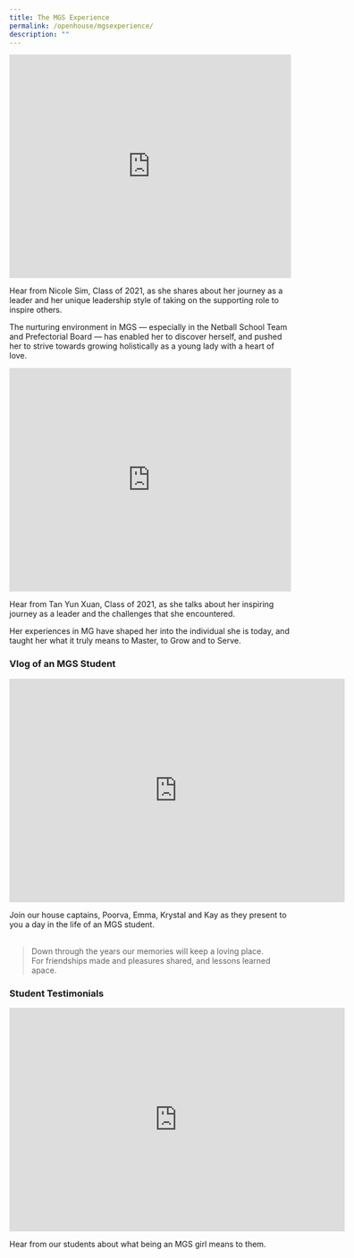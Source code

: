 ```yaml
---
title: The MGS Experience
permalink: /openhouse/mgsexperience/
description: ""
---
```


<div style="width:100%; height:400px">
  <iframe class="ive_eobj_center" allowfullscreen="" frameborder="0" title="Nicole Sim (MGS, Class of 2021)" src="https://www.youtube.com/embed/F5m_pkI_m-shttps://www.youtube.com/embed/QvQ53lOmk4M" height="100%" width="100%">
  </iframe>
</div>

Hear from Nicole Sim, Class of 2021, as she shares about her journey as a leader and her unique leadership style of taking on the supporting role to inspire others. 

The nurturing environment in MGS — especially in the Netball School Team and Prefectorial Board — has enabled her to discover herself, and pushed her to strive towards growing holistically as a young lady with a heart of love.

<div style="width:100%; height:400px">
  <iframe class="ive_eobj_center" allowfullscreen="" frameborder="0" title="Tan Yun Xuan (MGS, Class of 2021)" src="https://www.youtube.com/embed/SI3dTPIMyx0" height="100%" width="100%">
  </iframe>
</div>

Hear from Tan Yun Xuan, Class of 2021, as she talks about her inspiring journey as a leader and the challenges that she encountered. 

Her experiences in MG have shaped her into the individual she is today, and taught her what it truly means to Master, to Grow and to Serve.

### Vlog of an MGS Student
<iframe width="600" height="400" src="https://www.youtube.com/embed/jgc13GkUqbY" title="Vlog of an MGS Student" frameborder="0" allow="accelerometer; autoplay; clipboard-write; encrypted-media; gyroscope; picture-in-picture" allowfullscreen></iframe>

Join our house captains, Poorva, Emma, Krystal and Kay as they present to you a day in the life of an MGS student. <br><br>

> Down through the years our memories will keep a loving place.  
> For friendships made and pleasures shared, and lessons learned apace.

### Student Testimonials
<iframe width="600" height="400" src="https://www.youtube.com/embed/LZT0I1SWSvs" title="Student Testimonials" frameborder="0" allow="accelerometer; autoplay; clipboard-write; encrypted-media; gyroscope; picture-in-picture" allowfullscreen></iframe>

Hear from our students about what being an MGS girl means to them.
